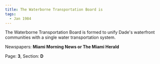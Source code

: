 ```yaml
---  
title: The Waterborne Transportation Board is  
tags:  
  - Jan 1984  
---  
```

  
The Waterborne Transportation Board is formed to unify Dade's waterfront communities with a single water transportation system.  
  
Newspapers: **Miami Morning News or The Miami Herald**  
  
Page: **3**, Section: **D** 
